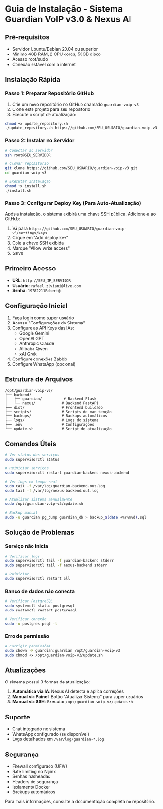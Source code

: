 
# Guia de Instalação - Sistema Guardian VoIP v3.0 & Nexus AI

## Pré-requisitos

- Servidor Ubuntu/Debian 20.04 ou superior
- Mínimo 4GB RAM, 2 CPU cores, 50GB disco
- Acesso root/sudo
- Conexão estável com a internet

## Instalação Rápida

### Passo 1: Preparar Repositório GitHub

1. Crie um novo repositório no GitHub chamado `guardian-voip-v3`
2. Clone este projeto para seu repositório
3. Execute o script de atualização:

```bash
chmod +x update_repository.sh
./update_repository.sh https://github.com/SEU_USUARIO/guardian-voip-v3.git
```

### Passo 2: Instalar no Servidor

```bash
# Conectar ao servidor
ssh root@SEU_SERVIDOR

# Clonar repositório
git clone https://github.com/SEU_USUARIO/guardian-voip-v3.git
cd guardian-voip-v3

# Executar instalação
chmod +x install.sh
./install.sh
```

### Passo 3: Configurar Deploy Key (Para Auto-Atualização)

Após a instalação, o sistema exibirá uma chave SSH pública. Adicione-a ao GitHub:

1. Vá para `https://github.com/SEU_USUARIO/guardian-voip-v3/settings/keys`
2. Clique em "Add deploy key"
3. Cole a chave SSH exibida
4. Marque "Allow write access"
5. Salve

## Primeiro Acesso

- **URL**: `http://SEU_IP_SERVIDOR`
- **Usuário**: `rafael.ziviani@live.com`
- **Senha**: `19782211Robert@`

## Configuração Inicial

1. Faça login como super usuário
2. Acesse "Configurações do Sistema"
3. Configure as API Keys das IAs:
   - Google Gemini
   - OpenAI GPT
   - Anthropic Claude
   - Alibaba Qwen
   - xAI Grok
4. Configure conexões Zabbix
5. Configure WhatsApp (opcional)

## Estrutura de Arquivos

```
/opt/guardian-voip-v3/
├── backend/
│   ├── guardian/          # Backend Flask
│   └── nexus/            # Backend FastAPI
├── dist/                 # Frontend buildado
├── scripts/              # Scripts de manutenção
├── backups/              # Backups automáticos
├── logs/                 # Logs do sistema
├── .env                  # Configurações
└── update.sh             # Script de atualização
```

## Comandos Úteis

```bash
# Ver status dos serviços
sudo supervisorctl status

# Reiniciar serviços
sudo supervisorctl restart guardian-backend nexus-backend

# Ver logs em tempo real
sudo tail -f /var/log/guardian-backend.out.log
sudo tail -f /var/log/nexus-backend.out.log

# Atualizar sistema manualmente
sudo /opt/guardian-voip-v3/update.sh

# Backup manual
sudo -u guardian pg_dump guardian_db > backup_$(date +%Y%m%d).sql
```

## Solução de Problemas

### Serviço não inicia
```bash
# Verificar logs
sudo supervisorctl tail -f guardian-backend stderr
sudo supervisorctl tail -f nexus-backend stderr

# Reiniciar
sudo supervisorctl restart all
```

### Banco de dados não conecta
```bash
# Verificar PostgreSQL
sudo systemctl status postgresql
sudo systemctl restart postgresql

# Verificar conexão
sudo -u postgres psql -l
```

### Erro de permissão
```bash
# Corrigir permissões
sudo chown -R guardian:guardian /opt/guardian-voip-v3
sudo chmod +x /opt/guardian-voip-v3/update.sh
```

## Atualizações

O sistema possui 3 formas de atualização:

1. **Automática via IA**: Nexus AI detecta e aplica correções
2. **Manual via Painel**: Botão "Atualizar Sistema" para super usuários
3. **Manual via SSH**: Executar `/opt/guardian-voip-v3/update.sh`

## Suporte

- Chat integrado no sistema
- WhatsApp configurado (se disponível)
- Logs detalhados em `/var/log/guardian-*.log`

## Segurança

- Firewall configurado (UFW)
- Rate limiting no Nginx
- Senhas hasheadas
- Headers de segurança
- Isolamento Docker
- Backups automáticos

Para mais informações, consulte a documentação completa no repositório.
